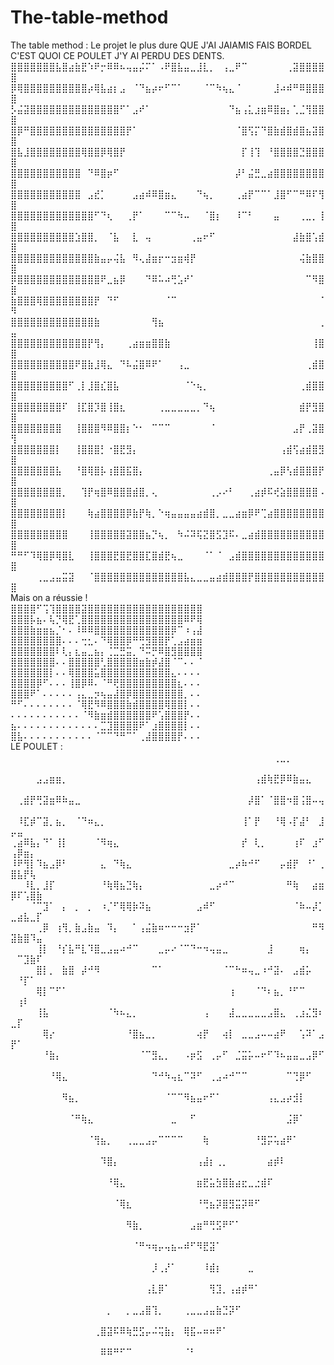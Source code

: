 # The-table-method
The table method : Le projet le plus dure QUE J'AI JAIAMIS FAIS BORDEL C'EST 
QUOI CE POULET J'Y AI PERDU DES DENTS.
<br>
⣿⣿⣿⣿⣿⣿⣿⣧⣿⣴⣷⣟⠱⠟⡒⠿⠿⠦⢤⣤⡬⠍⠁⠠⠟⣿⣧⣤⣀⣸⣇⡀⠀⢠⣀⠟⠉⠀⠀⠀⠀⠀⠀⢀⣽⣿⣿⣿⣿⣿
⡿⢿⣿⣿⣿⣿⣿⣿⣿⣿⣿⣿⡴⢿⣧⣴⡆⣠⠀⠈⠙⣦⡴⠖⠋⠉⠁⠀⠀⠀⠈⠉⠳⢦⣄⠈⠀⠀⠀⠀⠀⣸⠴⠾⠛⠿⣿⣿⣿⣿
⡣⣬⣽⣿⣿⣿⣿⣿⣿⣿⣿⣿⣿⣿⣿⣿⣿⠋⠁⣠⠞⠁⠀⠀⠀⠀⠀⠀⠀⠀⠀⠀⠀⠀⠙⣦⢠⣅⣰⣶⠿⣿⣶⡄⢁⣈⢻⣿⣿⣿
⣿⡿⠛⣿⣿⣿⣿⣿⣿⣿⣿⣿⣿⣿⣿⣿⣿⣿⡟⠁⠀⠀⠀⠀⠀⠀⠀⠀⠀⠀⠀⠀⠀⠀⠀⠈⣿⢫⡍⠙⣿⣷⣾⣿⣾⣿⣦⣽⣿⣿
⣿⣧⣸⣿⣿⣿⣿⣿⣿⣿⣿⢿⣿⣿⡿⢿⣿⡟⠀⠀⠀⠀⠀⠀⠀⠀⠀⠀⠀⠀⠀⠀⠀⠀⠀⠀⡏⢸⢹⠀⠘⣿⣿⣿⣿⣙⣿⣿⣿⣿
⣿⣿⣿⣿⣿⣿⣿⣿⣿⣿⣿⠀⠙⠿⣿⡶⠋⠀⠀⠀⠀⠀⠀⠀⠀⠀⠀⠀⠀⠀⠀⠀⠀⠀⠀⡼⠃⣬⣛⣀⣴⣿⣿⣿⣿⣿⣿⣿⣿⣿
⣿⣿⣿⣿⣿⣿⣿⣿⣿⣿⣿⠀⣠⣞⡁⠀⠀⠀⠀⣠⣴⠾⠿⣿⣶⣄⠀⠀⠀⠙⢦⡀⠀⠀⠀⢀⣴⡟⠉⠉⠁⣸⣿⠋⠉⠛⠿⠏⢻⣿
⣿⣿⣿⣿⣿⣿⣿⣿⣿⣿⣿⣿⣿⠋⠙⢆⠀⠀⢀⡟⠁⠀⠀⠀⠉⠉⠳⠤⠀⠀⠈⣿⡆⠀⠀⠸⠉⠃⠀⠀⠀⣤⠀⠀⠀⢀⣀⡀⢸⣿
⣿⣿⣿⣿⣿⣿⣿⣿⣿⣿⣱⣿⣿⡀⠀⠈⣧⠀⠀⣇⠀⢤⠀⠀⠀⠀⠀⠀⢀⣤⠖⠋⠀⠀⠀⠀⠀⠀⠀⠀⠀⠀⠀⠀⣼⣷⣿⢡⣾⣿
⣿⣿⣿⣿⣿⣿⣿⣿⣿⣿⣿⣿⣿⣷⣤⡤⢬⣧⠀⠻⢄⣼⣶⡖⠒⣲⣶⢾⡟⠀⠀⠀⠀⠀⠀⠀⠀⠀⠀⠀⠀⠀⠀⠀⠀⢬⣷⣿⣿⣿
⡿⣿⣿⣿⣿⣿⣿⣿⣿⣿⣿⣿⣿⣿⠟⣀⣦⡿⠀⠀⠀⠙⠿⠥⠴⢛⣡⠞⠁⠀⠀⠀⠀⠀⠀⠀⠀⠀⠀⠀⠀⠀⠀⠀⠀⠀⠉⠻⣿⣿
⣷⣿⣿⣿⢿⣿⣿⣿⣿⣿⣿⣿⣿⡟⠀⠙⠋⠀⠀⠀⠀⠀⠀⠀⠈⠉⠀⠀⠀⠀⠀⠀⠀⠀⠀⠀⠀⠀⠀⠀⠀⠀⠀⠀⠀⠀⠀⠀⠈⠻
⣿⣿⣿⣿⣿⣿⣿⣿⣿⣿⣿⣿⣿⣷⠀⠀⠀⠀⠀⠀⠀⠀⢻⣦⠀⠀⠀⠀⠀⠀⠀⠀⠀⠀⠀⠀⠀⠀⠀⠀⠀⠀⠀⠀⠀⠀⠀⠀⢀⣤
⣿⣿⣿⣿⣿⣿⣿⣿⣿⣿⣿⣿⡟⢻⡄⠀⠀⠀⢀⣴⣶⣶⣿⣿⣷⠀⠀⠀⠀⠀⠀⠀⠀⠀⠀⠀⠀⠀⠀⠀⠀⠀⠀⠀⠀⠀⠀⢸⣿⣿
⣿⣿⣿⣿⣿⣿⣿⣿⣿⣿⠟⣿⣷⣸⢿⣄⠀⠙⠧⣬⣿⠿⠟⠁⠀⠀⢠⣀⠀⠀⠀⠀⠀⠀⠀⠀⠀⠀⠀⠀⠀⠀⠀⠀⠀⠀⢀⣾⣿⣿
⣿⣿⣿⣿⣿⣿⣿⣿⣿⠋⢀⡇⣸⣿⣎⣿⣧⠀⠀⠀⠀⠀⠀⠀⠀⠀⠀⠈⠑⢦⡀⠀⠀⠀⠀⠀⠀⠀⠀⠀⠀⠀⠀⠀⠀⢀⣾⣿⣿⣿
⣿⣿⣿⣿⣿⣿⣿⣿⠏⠀⢸⣏⣿⡹⣿⢸⣿⣆⠀⠀⠀⠀⠀⢀⣀⣀⣀⣀⣀⡀⠙⢦⠀⠀⠀⠀⠀⠀⠀⠀⠀⠀⠀⠀⠀⣾⡟⣻⣿⣿
⣿⣿⣿⣿⣿⣿⣿⣿⠀⠀⢸⣿⣿⣿⠻⠿⣿⣿⡆⠑⠂⠀⠉⠉⠉⠀⠀⠀⠀⠀⠀⠈⠀⠀⠀⠀⠀⠀⠀⠀⠀⠀⠀⠀⣠⡟⢀⣽⣿⢻
⣿⣿⣿⣿⣿⣿⣿⡇⠀⠀⢸⣿⣿⣿⡃⠐⣿⣟⣻⡄⠀⠀⠀⠀⠀⠀⠀⠀⠀⠀⠀⠀⠀⠀⠀⠀⠀⠀⠀⠀⠀⠀⢠⣾⢫⣴⣾⣿⣻⣿
⣿⣿⣿⣿⣿⣿⣿⣧⠀⠀⠘⣿⢿⣿⡧⢰⣿⣿⣯⣿⡄⠀⠀⠀⠀⠀⠀⠀⠀⠀⠀⠀⠀⠀⠀⠀⠀⠀⠀⠀⢀⣤⡿⢣⣾⣿⣿⣿⡟⣿
⣿⣿⣿⣿⣿⣿⣿⣿⡀⠀⠀⢹⡟⢶⣿⠿⣿⣿⣿⣾⣿⡀⢄⠀⠀⠀⠀⠀⠀⠀⠀⢀⡠⠔⠃⠀⠀⢀⣴⡾⠯⢞⣵⣿⣿⣿⣿⣿⠠⣿
⣿⣿⣿⣿⣿⣿⣿⣿⡇⠀⠀⠀⢷⣴⣿⣿⣿⣿⡿⣷⡟⢷⡀⠑⢶⣤⣤⣤⣤⣴⣾⣿⡀⣀⣀⣴⣶⡿⠟⢉⣴⣿⣿⣿⣿⣿⣿⣿⣿⣿
⣿⣿⣿⣿⣿⣿⣿⣿⣿⠀⠀⠀⢸⣿⣿⣿⣿⣿⣽⣿⣿⣦⡙⢦⡀⠀⠳⠬⠽⢯⣝⣿⣫⣹⠯⠄⣀⣴⣾⣿⣿⣿⣿⣿⣿⣿⣿⣿⣿⣿
⠛⠛⠋⠹⢿⣿⡿⢿⣿⣇⠀⠀⢸⣿⣿⣿⣟⣿⣟⣿⣿⣏⣿⣾⣟⢦⣀⠀⠀⠀⠈⠁⠈⠀⣠⣾⣿⣿⣿⣿⣿⣿⣿⣿⣿⣿⣿⣿⣿⣿
⠀⠀⠀⠀⢀⣀⣠⣤⣭⣽⠀⠀⠈⣿⣿⣿⣿⣿⣿⣿⣿⣿⣿⣿⣿⣿⣿⣧⣄⣀⣀⣤⣴⣾⣿⣿⣿⡟⣿⣿⣿⣿⣿⣿⣿⣿⣿⣿⣿⣿
<br>
Mais on a réussie !
<br>
⣿⣿⣿⣿⠋⢩⢹⣿⣿⣿⣿⣽⣿⣿⣿⣿⣿⣿⣿⣿⣿⣿⣿⣿⣿⣿⣿⣿⣿⣿
⣿⣿⣿⡧⣦⠄⢧⡙⢿⣟⢁⣿⣿⣿⣿⣿⣿⣿⣿⣿⣿⣿⣿⣿⣿⣿⣿⠿⠟⢿
⣿⣿⣿⣷⣶⣶⣦⡈⠂⠄⠸⠿⠿⣿⣿⣿⣿⣿⣿⣿⣿⣿⣿⣿⣿⡿⠉⠰⢠⣼
⣿⣿⣿⣿⣿⣿⣿⣿⠄⠄⠄⢒⣂⠄⠙⢿⣿⣿⡿⠛⢛⣻⣿⣿⡟⢁⣠⣴⣶⣶
⣿⣿⣿⣿⣿⣿⣿⠇⢇⡄⣆⣤⣀⣦⡄⢈⣉⣛⣭⡀⠙⠭⡛⠿⣿⣻⣿⣿⣿⣿
⣿⣿⣿⣿⣿⣿⣿⠄⠄⣿⣿⣿⣿⣿⢃⣿⣿⣿⣿⣿⣶⣷⡾⣼⣿⠈⠉⠄⠄⠈
⣿⣿⣿⣿⣿⣿⡇⠄⠄⢿⣿⣿⣿⣥⣿⣿⣿⣿⣿⣿⣿⣿⣿⣿⣿⣄⠄⠄⠄⠄
⣿⣿⣿⣿⡿⠋⠄⠄⠄⢸⣿⡿⠿⠄⠈⠛⢟⣿⣿⣿⣿⣿⣿⣿⣿⣿⣆⠄⠄⠄
⣿⣿⣿⠟⠁⠄⠄⠄⠄⠄⢠⣄⣀⡲⢦⣤⣼⣿⡿⣿⣿⣿⣿⣿⣿⣿⣿⡀⠄⠄
⠛⠋⠄⠄⠄⠄⠄⠄⠄⠄⠈⢿⣟⠻⠿⣿⣿⣿⣷⣾⣿⣿⣿⣿⢿⣿⣿⡇⠄⠄
⠄⠄⠄⠄⠄⠄⠄⠄⠄⠄⠄⠈⠻⣷⣶⣾⣿⣿⣿⣿⣿⣿⠟⢡⣿⣿⣿⡟⠄⠄
⣦⠄⠄⠄⠄⠄⠄⠄⠄⠄⠄⠄⠄⠄⣉⣹⣿⣿⣿⣿⠟⠁⣰⣿⣿⣿⣿⡇⠄⠄
⣿⣧⠄⠄⠄⠄⠄⠄⠄⠄⠄⠄⠄⠈⠉⠉⠙⠛⠉⠁⢀⣼⣿⣿⣿⣿⡟⠄⠄⠄
<br>
LE POULET : 
<br>
⠀⠀⠀⠀⠀⠀⠀⠀⠀⠀⠀⠀⠀⠀⠀⠀⠀⠀⠀⠀⠀⠀⠀⠀⠀⠀⠀⠀⠀⠀⠀⠀⠀⠀⠀⠀⠀⠀⠀⠀⠀⢀⣀⡀⠀⠀⠀⠀⠀⠀⠀⠀⠀⠀
⠀⠀⠀⠀⣠⣠⣶⣶⡀⠀⠀⠀⠀⠀⠀⠀⠀⠀⠀⠀⠀⠀⠀⠀⠀⠀⠀⠀⠀⠀⠀⠀⠀⠀⠀⠀⠀⠀⢠⣾⢷⣟⡿⠿⣷⣤⣄⠀⠀⠀⠀⠀⠀⠀
⠀⢀⣾⡟⢛⣽⣶⠿⠷⣤⣀⠀⠀⠀⠀⠀⠀⠀⠀⠀⠀⠀⠀⠀⠀⠀⠀⠀⠀⠀⠀⠀⠀⠀⠀⠀⠀⡼⣿⠁⠈⣿⣿⠲⣿⢨⣿⠤⢤⠀⠀⠀⠀⠀
⠀⠸⣏⡾⠉⣽⡀⣦⡀⠀⠈⠙⠶⣄⡀⠀⠀⠀⠀⠀⠀⠀⠀⠀⠀⠀⠀⠀⠀⠀⠀⠀⠀⠀⠀⠀⢸⠁⡟⠀⠀⠘⢿⠠⡏⣼⠃⠀⣸⡤⣤⠀⠀⠀
⢀⣴⠿⣧⡄⠙⠁⢸⡇⠀⠀⠀⠀⠈⠻⢶⣄⠀⠀⠀⠀⠀⠀⠀⠀⠀⠀⠀⠀⠀⠀⠀⠀⠀⠀⠀⡞⠀⢇⡀⠀⠀⠀⠀⢰⠏⠀⣰⠋⢠⡿⣶⡄⠀
⠸⠟⢻⡇⠹⣦⣠⡿⠃⠀⠀⠀⠀⠀⣄⠀⠙⢷⣄⠀⠀⠀⠀⠀⠀⠀⠀⠀⠀⠀⠀⠀⠀⠀⣀⡴⠷⠚⠋⠀⠀⠀⡤⣾⡟⠀⠘⠁⢀⣿⣧⡟⢧⠀
⠀⠀⠸⣇⡀⣸⡏⠀⠀⠀⠀⠀⠀⠀⠘⢷⢿⣦⣙⢷⡄⠀⠀⠀⠀⠀⠀⠀⠀⠀⠀⣀⡴⠚⠉⠀⠀⠀⠀⠀⠀⠀⠀⠛⢷⠀⠀⣴⣶⡿⠏⢡⣿⣷
⠀⠀⠀⠈⠉⣹⠁⠀⡄⠀⡀⠀⡀⠀⠰⡈⠋⢿⢿⡷⠽⣦⠀⠀⠀⠀⠀⠀⠀⣠⠾⠋⠀⠀⠀⠀⠀⠀⠀⠀⠀⠀⠀⠀⠈⠷⠤⡼⡁⣀⣴⣧⣀⡏
⠀⠀⠀⠀⢀⡿⠀⢰⢻⡀⣷⣠⣷⣤⠀⠹⡄⠀⠀⠁⢠⣬⣷⠶⠒⠒⠒⣲⡟⠁⠀⠀⠀⠀⠀⠀⠀⠀⠀⠀⠀⠀⠀⠀⠀⠀⠀⠛⠻⣽⣷⣿⠹⣤
⠀⠀⠀⠀⢸⡇⠀⠘⡎⣧⠛⣇⠹⣿⣀⣠⣤⠴⠚⠉⠀⠀⠀⣀⡤⠔⠈⠉⠙⠒⠲⢤⣤⣀⠀⠀⠀⠀⠀⠀⣸⠀⠀⠀⠀⢶⡄⠀⠀⠀⠉⣹⣷⠏
⠀⠀⠀⠀⣿⡇⡀⠀⣷⣿⠀⡼⠚⠻⠀⠀⠀⠀⠀⠀⠀⠀⠉⠁⠀⠀⠀⠀⠀⠀⠀⠀⠀⠈⠉⠓⠶⢤⣀⠰⠚⣽⠄⠀⣠⣾⡥⠀⠀⠀⠘⡏⠁⠀
⠀⠀⠀⠀⢿⡇⠉⠋⠁⠀⠀⠀⠀⠀⠀⠀⠀⠀⠀⠀⠀⠀⠀⠀⠀⠀⠀⠀⠀⠀⠀⠀⠀⠀⢰⠀⠀⠀⠈⠙⠆⣦⡀⠘⠋⠉⠀⠀⠀⠀⢰⠇⠀⠀
⠀⠀⠀⠀⢸⣧⠀⠀⠀⠀⠀⠀⠀⠀⠀⠈⠳⠦⣄⡀⠀⠀⠀⠀⠀⠀⠀⠀⠀⠀⢠⠀⠀⠀⣼⣀⣀⣀⣀⣀⣠⣿⣄⠀⢀⣰⣌⣻⠆⣀⡏⠀⠀⠀
⠀⠀⠀⠀⠀⢿⡔⠀⠀⠀⠀⠀⠀⠀⠀⠀⠀⠀⠘⣿⣦⣀⡀⠀⠀⠀⠀⠀⠀⢴⡟⠀⠀⢴⡇⠀⣀⣀⣠⠤⠤⣴⠟⠀⠀⢡⠽⠁⣠⡟⠁⠀⠀⠀
⠀⠀⠀⠀⠀⠘⣷⡄⠀⠀⠀⠀⠀⠀⠀⠀⠀⠀⠀⠀⠈⠉⣻⣄⡀⠀⠀⠠⡶⣫⠀⢀⡤⠋⠀⣈⣭⡥⠤⠖⠋⠹⠦⣤⣤⣀⣠⡿⠋⠀⠀⠀⠀⠀
⠀⠀⠀⠀⠀⠀⠘⢿⣄⠀⠀⠀⠀⠀⠀⠀⠀⠀⠀⠀⠀⠀⠙⠚⠳⢤⣆⠉⠽⠋⠀⢀⣠⠴⠚⠉⠉⠀⠀⠀⠀⠀⠀⠉⢙⡿⠋⠀⠀⠀⠀⠀⠀⠀
⠀⠀⠀⠀⠀⠀⠀⠀⠻⣦⡀⠀⠀⠀⠀⠀⠀⠀⠀⠀⠀⠀⠀⠀⠈⠉⠉⠻⣦⣤⠖⠋⠁⠀⠀⠀⠀⠀⠀⠀⢠⣄⣠⡴⣺⡇⠀⠀⠀⠀⠀⠀⠀⠀
⠀⠀⠀⠀⠀⠀⠀⠀⠀⠈⠛⢷⣄⠀⠀⠀⠀⠀⠀⠀⠀⠀⠀⠀⠀⣀⠀⠀⠋⠀⠀⠀⠀⠀⠀⠀⠀⠀⠀⠀⠀⠀⠀⣨⡿⠁⠀⠀⠀⠀⠀⠀⠀⠀
⠀⠀⠀⠀⠀⠀⠀⠀⠀⠀⠀⠀⠈⢻⣦⡀⠀⠀⢀⣀⣀⣠⡤⠉⠉⠉⠉⠀⠀⠀⢷⠀⠀⠀⠀⠀⠀⠀⠘⣻⡭⢥⣴⠟⠁⠀⠀⠀⠀⠀⠀⠀⠀⠀
⠀⠀⠀⠀⠀⠀⠀⠀⠀⠀⠀⠀⠀⠀⠹⣿⡄⠀⠀⠀⠀⠀⠀⠀⠀⠀⠀⠀⠀⢠⣼⡆⢀⡀⠀⠀⠀⠀⠀⠀⣴⡾⠇⠀⠀⠀⠀⠀⠀⠀⠀⠀⠀⠀
⠀⠀⠀⠀⠀⠀⠀⠀⠀⠀⠀⠀⠀⠀⠀⠘⢿⣄⠀⠀⠀⠀⠀⠀⠀⠀⠀⠀⠀⣶⣟⣥⣳⣿⣷⣴⣖⣀⣐⣾⠏⠀⠀⠀⠀⠀⠀⠀⠀⠀⠀⠀⠀⠀
⠀⠀⠀⠀⠀⠀⠀⠀⠀⠀⠀⠀⠀⠀⠀⠀⠈⢿⣆⠀⠀⠀⠀⠀⠀⠀⠀⠀⠀⠘⢛⣦⡽⣿⣻⣭⡽⠿⠋⠀⠀⠀⠀⠀⠀⠀⠀⠀⠀⠀⠀⠀⠀⠀
⠀⠀⠀⠀⠀⠀⠀⠀⠀⠀⠀⠀⠀⠀⠀⠀⠀⠀⠻⣷⡀⠀⠀⠀⠀⠀⠀⠀⣠⣶⠛⢛⣫⠟⠋⠁⠀⠀⠀⠀⠀⠀⠀⠀⠀⠀⠀⠀⠀⠀⠀⠀⠀⠀
⠀⠀⠀⠀⠀⠀⠀⠀⠀⠀⠀⠀⠀⠀⠀⠀⠀⠀⠀⠈⠛⠲⢶⡤⢤⣦⠤⠾⠋⠻⣟⣽⠁⠀⠀⠀⠀⠀⠀⠀⠀⠀⠀⠀⠀⠀⠀⠀⠀⠀⠀⠀⠀⠀
⠀⠀⠀⠀⠀⠀⠀⠀⠀⠀⠀⠀⠀⠀⠀⠀⠀⠀⠀⠀⠀⠀⡸⢀⡜⠁⠀⠀⠀⠀⠸⣾⡆⠀⠀⠀⠀⣀⠀⠀⠀⠀⠀⠀⠀⠀⠀⠀⠀⠀⠀⠀⠀⠀
⠀⠀⠀⠀⠀⠀⠀⠀⠀⠀⠀⠀⠀⠀⠀⠀⠀⠀⠀⠀⠀⢠⣇⡿⠁⠀⠀⠀⠀⠀⠀⢻⣹⡀⢠⣴⡾⠛⠁⠀⠀⠀⠀⠀⠀⠀⠀⠀⠀⠀⠀⠀⠀⠀
⠀⠀⠀⠀⠀⠀⠀⠀⠀⠀⠀⠀⠀⠀⠀⡀⠀⠀⡀⣀⣠⣿⢹⡀⠀⠀⠀⢀⣀⣀⣠⣤⣷⣙⡽⠋⠀⠀⠀⠀⠀⠀⠀⠀⠀⠀⠀⠀⠀⠀⠀⠀⠀⠀
⠀⠀⠀⠀⠀⠀⠀⠀⠀⠀⠀⠀⠀⢀⣿⣽⠯⠿⢷⣛⣫⡤⠬⢭⣷⡄⠀⢿⣯⠤⠶⠶⠟⠁⠀⠀⠀⠀⠀⠀⠀⠀⠀⠀⠀⠀⠀⠀⠀⠀⠀⠀⠀⠀
⠀⠀⠀⠀⠀⠀⠀⠀⠀⠀⠀⠀⠀⠀⠿⠿⠛⠋⠉⠀⠀⠀⠀⠀⠀⠀⠀⠈⠃⠀⠀⠀⠀⠀⠀⠀⠀⠀⠀⠀⠀⠀⠀⠀⠀⠀⠀⠀⠀⠀⠀⠀⠀⠀